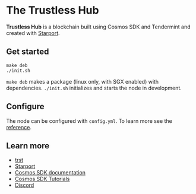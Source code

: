 # The Trustless Hub

**Trustless Hub** is a blockchain built using Cosmos SDK and Tendermint and created with [Starport](https://github.com/tendermint/starport).

## Get started

```
make deb
./init.sh
```

`make deb` makes a package (linux only, with SGX enabled) with dependencies. `./init.sh` initializes and starts the node in development.

## Configure

The node can be configured with `config.yml`. To learn more see the [reference](https://github.com/tendermint/starport#documentation).

## Learn more

- [trst](https://trustlesshub.com/)
- [Starport](https://github.com/tendermint/starport)
- [Cosmos SDK documentation](https://docs.cosmos.network)
- [Cosmos SDK Tutorials](https://tutorials.cosmos.network)
- [Discord](https://discord.gg/W8trcGV)
